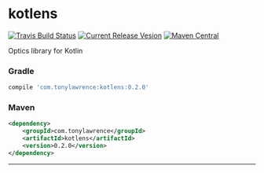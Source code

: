 # kotlens

[![Travis Build Status](https://api.travis-ci.org/tonyklawrence/kotlens.svg)](https://travis-ci.org/tonyklawrence/kotlens)
[![Current Release Vesion](https://img.shields.io/badge/kotlens-v0.2.0-blue.svg)](https://github.com/tonyklawrence/kotlens/releases/tag/v0.2.0)
[![Maven Central](https://img.shields.io/maven-central/v/com.tonylawrence/kotlens.svg)](https://search.maven.org/#search%7Cga%7C1%7Cg%3A%22com.tonylawrence%22%20AND%20a%3A%22kotlens%22)

Optics library for Kotlin

### Gradle
```groovy
compile 'com.tonylawrence:kotlens:0.2.0'
```

### Maven
```xml
<dependency>
    <groupId>com.tonylawrence</groupId>
    <artifactId>kotlens</artifactId>
    <version>0.2.0</version>
</dependency>
```

---

